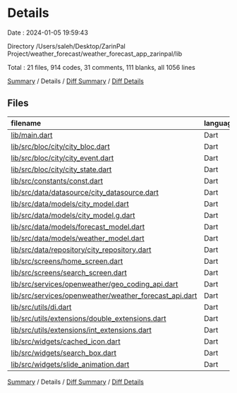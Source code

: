 # Details

Date : 2024-01-05 19:59:43

Directory /Users/saleh/Desktop/ZarinPal Project/weather_forecast/weather_forecast_app_zarinpal/lib

Total : 21 files,  914 codes, 31 comments, 111 blanks, all 1056 lines

[Summary](results.md) / Details / [Diff Summary](diff.md) / [Diff Details](diff-details.md)

## Files
| filename | language | code | comment | blank | total |
| :--- | :--- | ---: | ---: | ---: | ---: |
| [lib/main.dart](/lib/main.dart) | Dart | 56 | 0 | 6 | 62 |
| [lib/src/bloc/city/city_bloc.dart](/lib/src/bloc/city/city_bloc.dart) | Dart | 0 | 0 | 1 | 1 |
| [lib/src/bloc/city/city_event.dart](/lib/src/bloc/city/city_event.dart) | Dart | 0 | 0 | 1 | 1 |
| [lib/src/bloc/city/city_state.dart](/lib/src/bloc/city/city_state.dart) | Dart | 0 | 0 | 2 | 2 |
| [lib/src/constants/const.dart](/lib/src/constants/const.dart) | Dart | 15 | 0 | 4 | 19 |
| [lib/src/data/datasource/city_datasource.dart](/lib/src/data/datasource/city_datasource.dart) | Dart | 3 | 0 | 3 | 6 |
| [lib/src/data/models/city_model.dart](/lib/src/data/models/city_model.dart) | Dart | 25 | 1 | 9 | 35 |
| [lib/src/data/models/city_model.g.dart](/lib/src/data/models/city_model.g.dart) | Dart | 42 | 4 | 8 | 54 |
| [lib/src/data/models/forecast_model.dart](/lib/src/data/models/forecast_model.dart) | Dart | 23 | 0 | 4 | 27 |
| [lib/src/data/models/weather_model.dart](/lib/src/data/models/weather_model.dart) | Dart | 15 | 0 | 3 | 18 |
| [lib/src/data/repository/city_repository.dart](/lib/src/data/repository/city_repository.dart) | Dart | 0 | 0 | 1 | 1 |
| [lib/src/screens/home_screen.dart](/lib/src/screens/home_screen.dart) | Dart | 286 | 3 | 18 | 307 |
| [lib/src/screens/search_screen.dart](/lib/src/screens/search_screen.dart) | Dart | 134 | 0 | 7 | 141 |
| [lib/src/services/openweather/geo_coding_api.dart](/lib/src/services/openweather/geo_coding_api.dart) | Dart | 36 | 0 | 2 | 38 |
| [lib/src/services/openweather/weather_forecast_api.dart](/lib/src/services/openweather/weather_forecast_api.dart) | Dart | 51 | 5 | 6 | 62 |
| [lib/src/utils/di.dart](/lib/src/utils/di.dart) | Dart | 48 | 13 | 12 | 73 |
| [lib/src/utils/extensions/double_extensions.dart](/lib/src/utils/extensions/double_extensions.dart) | Dart | 8 | 0 | 2 | 10 |
| [lib/src/utils/extensions/int_extensions.dart](/lib/src/utils/extensions/int_extensions.dart) | Dart | 8 | 0 | 4 | 12 |
| [lib/src/widgets/cached_icon.dart](/lib/src/widgets/cached_icon.dart) | Dart | 26 | 0 | 3 | 29 |
| [lib/src/widgets/search_box.dart](/lib/src/widgets/search_box.dart) | Dart | 102 | 5 | 9 | 116 |
| [lib/src/widgets/slide_animation.dart](/lib/src/widgets/slide_animation.dart) | Dart | 36 | 0 | 6 | 42 |

[Summary](results.md) / Details / [Diff Summary](diff.md) / [Diff Details](diff-details.md)